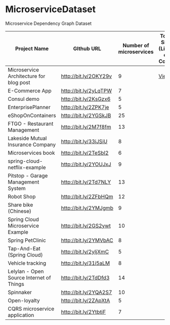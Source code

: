 # MicroserviceDataset
Microservice Dependency Graph Dataset


| Project Name                             | GIthub URL            | Number of microservices | Total Size (Lines of Code) | Dependency Graph |
|------------------------------------------|-----------------------|-------------------------|------------------|----------|
| Microservice Architecture for blog post  | http://bit.ly/2OKY29v | 9                       |    <a href="https://github.com/clowee/MicroDepGraph/raw/master/resultGraphs/ftgo-application-master.png" download="ftgo-application-master.svg">View</a>              | |
| E-Commerce App                           | http://bit.ly/2yLqTPW | 7                       |                  | |
| Consul demo                              | http://bit.ly/2KsGzx6 | 5                       |                  | |
| EnterprisePlanner                        | http://bit.ly/2ZPK7je | 5                       |                  | |
| eShopOnContainers                        | http://bit.ly/2YGSkJB | 25                      |                  | |
| FTGO - Restaurant Management             | http://bit.ly/2M7f8fm | 13                      |                  | |
| Lakeside Mutual Insurance Company        | http://bit.ly/33iJSiU | 8                       |                  | |
| Microservices book                       | http://bit.ly/2TeSbI2 | 6                       |                  | |
| spring-cloud-netflix-example             | http://bit.ly/2YOUJxJ | 9                       |                  | |
| Pitstop - Garage Management System       | http://bit.ly/2Td7NLY | 13                      |                  | |
| Robot Shop                               | http://bit.ly/2ZFbHQm | 12                      |                  | |
| Share bike (Chinese)                     | http://bit.ly/2YMJgmb | 9                       |                  | |
| Spring Cloud Microservice Example        | http://bit.ly/2GS2ywt | 10                      |                  | |
| Spring PetClinic                         | http://bit.ly/2YMVbAC | 8                       |                  | |
| Tap-And-Eat (Spring Cloud)               | http://bit.ly/2yIjXmC | 5                       |                  | |
| Vehicle tracking                         | http://bit.ly/31i5aLM | 8                       |                  | |
| Lelylan - Open Source Internet of Things | http://bit.ly/2TdDfd3 | 14                      |                  | |
| Spinnaker                                | http://bit.ly/2YQA2S7 | 10                      |                  | |
| Open-loyalty                             | http://bit.ly/2ZApXtA | 5                       |                  | |
| CQRS microservice application            | http://bit.ly/2YtbtiF | 7                       |                  | |

